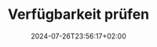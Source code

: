 ---
title: "Verfügbarkeit prüfen"
date: 2024-07-26T23:56:17+02:00
tags: []
featured_image: ""
description: ""
params:
    subtitle: "Derzeit bieten wir unseren Service ausschliesslich in der Bodenseeregion an"
---